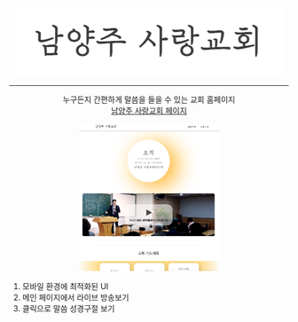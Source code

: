 <p align='center'><img src='imgs/logo.png'></p>

-------
           
<p align="center">
  누구든지 간편하게 말씀을 들을 수 있는 교회 홈페이지<br>
  <a href="http://nsarang.or.kr">
    남양주 사랑교회 페이지
  </a>
</p>


<p align='center'>
  <img src='imgs/afterWeb 2.png' width='50%'>
</p>


1. 모바일 환경에 최적화된 UI
2. 메인 페이지에서 라이브 방송보기
3. 클릭으로 말씀 성경구절 보기 
